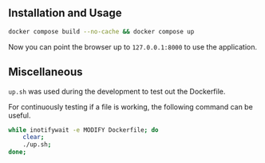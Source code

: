 ## Installation and Usage

```bash
docker compose build --no-cache && docker compose up
```

Now you can point the browser up to `127.0.0.1:8000` to 
use the application.

## Miscellaneous
 `up.sh` was used during the development to test out the Dockerfile.

 For continuously testing if a file is working, the following command
 can be useful.

 ```bash
 while inotifywait -e MODIFY Dockerfile; do
     clear;
     ./up.sh;
 done;
```
